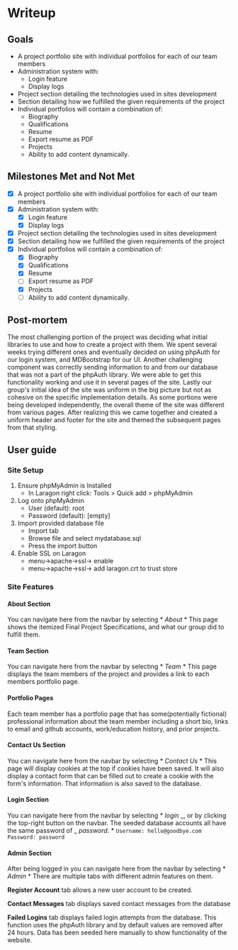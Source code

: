 # Writeup

## Goals

- A project portfolio site with individual portfolios for each of our team members
- Administration system with:
  - Login feature
  - Display logs
- Project section detailing the technologies used in sites development
- Section detailing how we fulfilled the given requirements of the project
- Individual portfolios will contain a combination of:
  - Biography
  - Qualifications
  - Resume
  - Export resume as PDF
  - Projects
  - Ability to add content dynamically.

## Milestones Met and Not Met

- [x] A project portfolio site with individual portfolios for each of our team members
- [x] Administration system with:
  - [x] Login feature
  - [x] Display logs
- [x] Project section detailing the technologies used in sites development
- [x] Section detailing how we fulfilled the given requirements of the project
- [x] Individual portfolios will contain a combination of:
  - [x] Biography
  - [x] Qualifications
  - [x] Resume
  - [ ] Export resume as PDF
  - [x] Projects
  - [ ] Ability to add content dynamically.

## Post-mortem

The most challenging portion of the project was deciding what initial libraries to use and how to create a project with them. We spent several weeks trying different ones and eventually decided on using phpAuth for our login system, and MDBootstrap for our UI. Another challenging component was correctly sending information to and from our database that was not a part of the phpAuth library. We were able to get this functionality working and use it in several pages of the site. Lastly our group's initial idea of the site was uniform in the big picture but not as cohesive on the specific implementation details. As some portions were being developed independently, the overall theme of the site was different from various pages. After realizing this we came together and created a uniform header and footer for the site and themed the subsequent pages from that styling.

## User guide

### Site Setup

1. Ensure phpMyAdmin is Installed
   - In Laragon right click: Tools > Quick add > phpMyAdmin
2. Log onto phpMyAdmin
   - User (default): root
   - Password (default): [empty]
3. Import provided database file
   - Import tab
   - Browse file and select mydatabase.sql
   - Press the import button
4. Enable SSL on Laragon
   - menu->apache->ssl-> enable
   - menu->apache->ssl-> add laragon.crt to trust store

### Site Features

#### About Section

You can navigate here from the navbar by selecting \* _About_ \*
This page shows the itemized Final Project Specifications, and what our group did to fulfill them.

#### Team Section

You can navigate here from the navbar by selecting \* _Team_ \*
This page displays the team members of the project and provides a link to each members portfolio page.

#### Portfolio Pages

Each team member has a portfolio page that has some(potentially fictional) professional information about the team member including a short bio, links to email and github accounts, work/education history, and prior projects.

#### Contact Us Section

You can navigate here from the navbar by selecting \* _Contact Us_ \*
This page will display cookies at the top if cookies have been saved.
It will also display a contact form that can be filled out to create a cookie with the form's information. That information is also saved to the database.

#### Login Section

You can navigate here from the navbar by selecting \* _login_ _, or by clicking the top-right button on the navbar.
The seeded database accounts all have the same password of _ _password_. \*
`
	Username: hello@goodbye.com
	Password: password
	`

#### Admin Section

After being logged in you can navigate here from the navbar by selecting \* _Admin_ \*
There are multiple tabs with different admin features on them.

**Register Account** tab allows a new user account to be created.

**Contact Messages** tab displays saved contact messages from the database

**Failed Logins** tab displays failed login attempts from the database. This function uses the phpAuth library and by default values are removed after 24 hours. Data has been seeded here manually to show functionality of the website.
